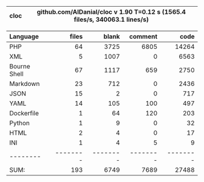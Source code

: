 
cloc|github.com/AlDanial/cloc v 1.90  T=0.12 s (1565.4 files/s, 340063.1 lines/s)
--- | ---

Language|files|blank|comment|code
:-------|-------:|-------:|-------:|-------:
PHP|64|3725|6805|14264
XML|5|1007|0|6563
Bourne Shell|67|1117|659|2750
Markdown|23|712|0|2436
JSON|15|2|0|717
YAML|14|105|100|497
Dockerfile|1|64|120|203
Python|1|9|0|32
HTML|2|4|0|17
INI|1|4|5|9
--------|--------|--------|--------|--------
SUM:|193|6749|7689|27488
